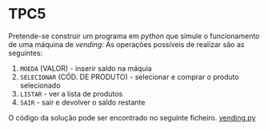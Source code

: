 # TPC5

Pretende-se construir um programa em *python* que simule o funcionamento de uma máquina de *vending*: 
As operações possíveis de realizar são as seguintes:
1. `MOEDA` (VALOR) - inserir saldo na máquia
2. `SELECIONAR` (CÓD. DE PRODUTO) - selecionar e comprar o produto selecionado
3. `LISTAR` - ver a lista de produtos
4. `SAIR` - sair e devolver o saldo restante

O código da solução pode ser encontrado no seguinte ficheiro. 
[vending.py](https://github.com/filipel65/PL2025-A104185/blob/main/TPC5/vending.py)

